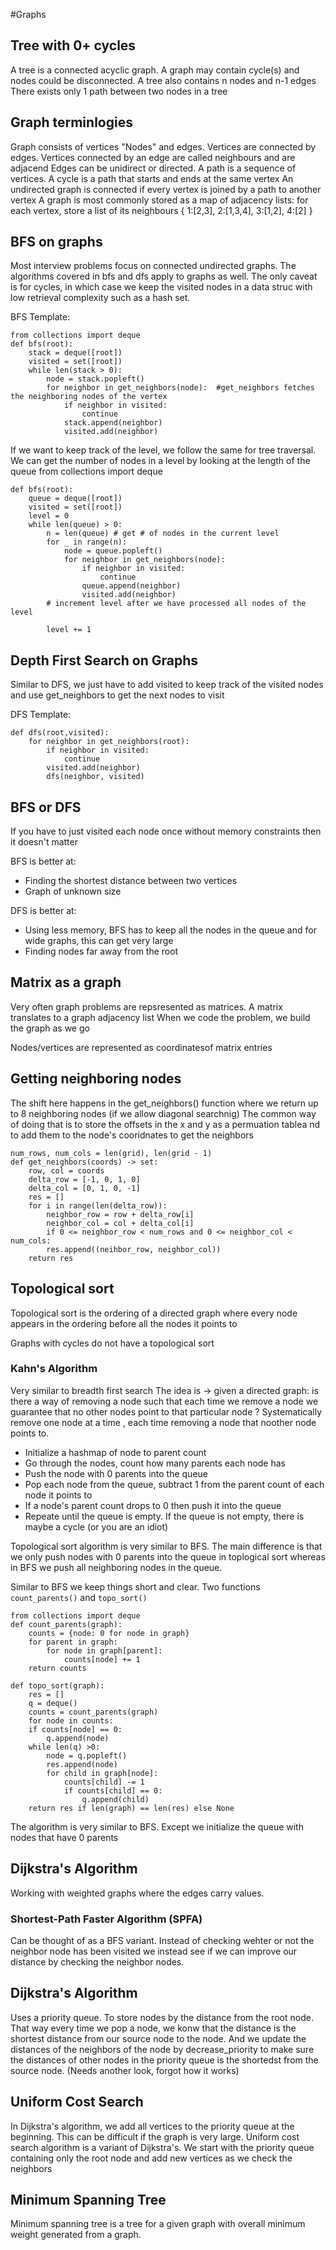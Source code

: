 #Graphs

## Tree with 0+ cycles

A tree is a connected acyclic graph.
A graph may contain cycle(s) and nodes could be disconnected.
A tree also contains n nodes and n-1 edges
There exists only 1 path between two nodes in a tree

## Graph terminlogies
Graph consists of vertices "Nodes" and edges.
Vertices are connected by edges.
Vertices connected by an edge are called neighbours and are adjacend
Edges can be unidirect or directed.
A path is a sequence of vertices. A cycle is a path that starts and ends at the same vertex
An undirected graph is connected if every vertex is joined by a path to another vertex
A graph is most commonly stored as a map of adjacency lists: for each vertex, store a list of its
neighbours
{
    1:[2,3],
    2:[1,3,4],
    3:[1,2],
    4:[2]
}

## BFS on graphs
Most interview problems focus on connected undirected graphs. The algorithms covered in bfs and dfs apply
to graphs as well. The only caveat is for cycles, in which case we keep the visited nodes in a data struc
with low retrieval complexity such as a hash set.

BFS Template:

    from collections import deque
    def bfs(root):
        stack = deque([root])
        visited = set([root])
        while len(stack > 0):
            node = stack.popleft()
            for neighbor in get_neighbors(node):  #get_neighbors fetches the neighboring nodes of the vertex
                if neighbor in visited:
                    continue
                stack.append(neighbor)
                visited.add(neighbor)

If we want to keep track of the level, we follow the same for tree traversal.
We can get the number of nodes in a level by looking at the length of the queue
from collections import deque


    def bfs(root):
        queue = deque([root])
        visited = set([root])
        level = 0
        while len(queue) > 0:
            n = len(queue) # get # of nodes in the current level
            for _ in range(n):
                node = queue.popleft()
                for neighbor in get_neighbors(node):
                    if neighbor in visited:
                        continue
                    queue.append(neighbor)
                    visited.add(neighbor)
            # increment level after we have processed all nodes of the level

            level += 1

## Depth First Search on Graphs
Similar to DFS, we just have to add visited to keep track of the visited nodes and use get_neighbors to 
get the next nodes to visit

DFS Template:

    def dfs(root,visited):
        for neighbor in get_neighbors(root):
            if neighbor in visited:
                continue
            visited.add(neighbor)
            dfs(neighbor, visited)

## BFS or DFS

If you have to just visited each node once without memory constraints then it doesn't matter

BFS is better at:
- Finding the shortest distance between two vertices
- Graph of unknown size

DFS is better at:
- Using less memory, BFS has to keep all the nodes in the queue and for wide graphs, this can get very large
- Finding nodes far away from the root

## Matrix as a graph

Very often graph problems are repsresented as matrices.
A matrix translates to a graph adjacency list
When we code the problem, we build the graph as we go

Nodes/vertices are represented as coordinatesof matrix entries

## Getting neighboring nodes
The shift here happens in the get_neighbors() function where we return
up to 8 neighboring nodes (if we allow diagonal searchnig) The common way of doing that is to store the offsets in the x and y as a permuation tablea nd to add them to the node's cooridnates to get the neighbors

    num_rows, num_cols = len(grid), len(grid - 1)
    def get_neighbors(coords) -> set:
        row, col = coords
        delta_row = [-1, 0, 1, 0]
        delta_col = [0, 1, 0, -1]
        res = []
        for i in range(len(delta_row)):
            neighbor_row = row + delta_row[i]
            neighbor_col = col + delta_col[i]
            if 0 <= neighbor_row < num_rows and 0 <= neighbor_col < num_cols:
            res.append((neihbor_row, neighbor_col))
        return res


## Topological sort
Topological sort is the ordering of a directed graph where every node appears in the ordering before all the nodes it points to

Graphs with cycles do not have a topological sort

### Kahn's Algorithm
Very similar to breadth first search
The idea is -> given a directed graph: is there a way of removing a node such that each time we remove a node we guarantee that no other nodes point to that particular node ?
Systematically remove one node at a time , each time removing a node that noother node points to.

- Initialize a hashmap of node to parent count
- Go through the nodes, count how many parents each node has
- Push the node with 0 parents into the queue
- Pop each node from the queue, subtract 1 from the parent count of each node it points to
- If a node's parent count drops to 0 then push it into the queue
- Repeate until the queue is empty. If the queue is not empty, there is maybe a cycle (or you are an idiot)

Topological sort algorithm is very similar to BFS. The main difference is that we only push nodes with 0 parents into the queue in toplogical sort whereas in BFS we push all neighboring nodes in the queue.

Similar to BFS we keep things short and clear. Two functions `count_parents()` and `topo_sort()`

    from collections import deque
    def count_parents(graph):
        counts = {node: 0 for node in graph}
        for parent in graph:
            for node in graph[parent]:
                counts[node] += 1
        return counts

    def topo_sort(graph):
        res = []
        q = deque()
        counts = count_parents(graph)
        for node in counts:
        if counts[node] == 0:
            q.append(node)
        while len(q) >0:
            node = q.popleft()
            res.append(node)
            for child in graph[node]:
                counts[child] -= 1
                if counts[child] == 0:
                    q.append(child)
        return res if len(graph) == len(res) else None
        
The algorithm is very similar to BFS. Except we initialize the queue with
nodes that have 0 parents

## Dijkstra's Algorithm
Working with weighted graphs where the edges carry values.

### Shortest-Path Faster Algorithm (SPFA)
Can be thought of as a BFS variant. Instead of checking wehter or not the neighbor node has been visited we instead see if we can improve our distance by checking the neighbor nodes.

## Dijkstra's Algorithm
Uses a priority queue. To store nodes by the distance from the root node. That way every time we pop a node, we konw that the distance is the shortest distance from our source node to the node. And we update the distances of the neighbors of the node by decrease_priority to make sure the distances of other nodes in the priority queue is the shortedst from the source node. (Needs another look, forgot how it works)

## Uniform Cost Search
In Dijkstra's algorithm, we add all vertices to the priority queue at the beginning. This can be difficult if the graph is very large. Uniform cost search algorithm is a variant of Dijkstra's. We start with the priority queue containing only the root node and add new vertices as we check the neighbors

## Minimum Spanning Tree
Minimum spanning tree is a tree for a given graph with overall minimum weight generated from a graph.
